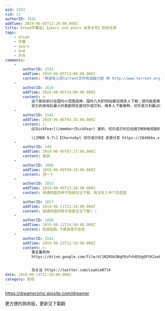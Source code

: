 ```yaml
---
aid: 1253
cid: 11
authorID: 1541
addTime: 2019-06-05T12:29:00.000Z
title: Dream字幕组|【years and years 未来岁月】熟肉资源
tags:
    - dream
    - 字幕
    - years
    - and
    - 岁月
comments:
    -
        authorID: 1541
        addTime: 2019-06-05T13:06:00.000Z
        content: '希望有人把torrent文件转成磁力链 用 http://www.torrent.org.cn/'
    -
        authorID: 1616
        addTime: 2019-06-05T14:09:00.000Z
        content: >-
            这个剧目前只在国内小范围追捧，国外几大BT网站都没很多人下载；很可能是第一集让人感觉很惊喜，然后在中文互联网上吹捧，然后惯性持续到现在，实际剧情非常一般。
            权力的游戏后最火的美剧现在是切尔诺贝利，很多人下载做种，切尔诺贝利霸占BT网站电视剧类榜首
    -
        authorID: 1541
        addTime: 2019-06-06T04:35:00.000Z
        content: |-
            @[DickFear](/member/DickFear) 是的，切尔诺贝利已经是IMDB电视剧排行第一了，已分享资源

            \[IMDB 9.7\]【Chernobyl 切尔诺贝利】资源分享 https://2049bbs.xyz/t/1251
    -
        authorID: 149
        addTime: 2019-06-09T07:17:00.000Z
        content: 谢谢
    -
        authorID: 1846
        addTime: 2019-06-09T09:19:00.000Z
        content: 顶一个
    -
        authorID: 1853
        addTime: 2019-06-09T13:28:00.000Z
        content: 城通网盘的种子链接无法下载，有没有人传个百度盘
    -
        authorID: 1857
        addTime: 2019-06-11T11:24:00.000Z
        content: 城通网盘的种子链接无法下载\`\`
    -
        authorID: 1858
        addTime: 2019-06-11T14:50:00.000Z
        content: 感谢指路 下载真是不容易
    -
        authorID: 1541
        addTime: 2019-06-13T11:50:00.000Z
        content: >-
            第五集熟肉
            https://drive.google.com/file/d/1N2Khb3NqF0sFnhQSUgOFtK2axKZWolEp/view


            及关注 https://twitter.com/LoyKim0714
date: 2019-06-13T11:50:00.000Z
category: 影视
---
```


https://dreamerzmz.wixsite.com/dreamer

更方便的熟肉版，更新见下载戳

